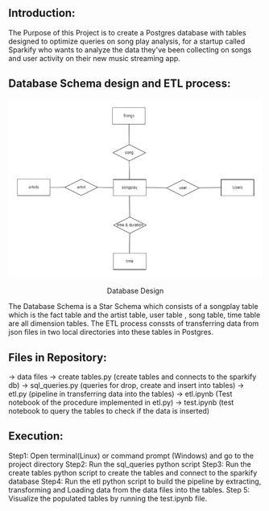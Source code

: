 ## Introduction:

The Purpose of this Project is to create a Postgres database with tables designed to optimize queries on song play analysis, for a startup called Sparkify who wants to analyze the data they've been collecting on songs and user activity on their new music streaming app.

## Database Schema design and ETL process:
![](image.png)
<p align="center">
    Database Design
</p>
The Database Schema is a Star Schema which consists of a songplay table which is the fact table and the artist table, user table , song table, time table are all dimension tables. The ETL process conssts of transferring data from json files in two local directories into these tables in Postgres.

## Files in Repository:
-> data files
-> create tables.py (create tables and connects to the sparkify db)
-> sql_queries.py (queries for drop, create and insert into tables)
-> etl.py (pipeline in transferring data into the tables)
-> etl.ipynb (Test notebook of the procedure implemented in etl.py)
-> test.ipynb (test notebook to query the tables to check if the data is inserted)

## Execution:
Step1: Open terminal(Linux) or command prompt (Windows) and go to the project directory
Step2: Run the sql_queries python script 
Step3: Run the create tables python script to create the tables and connect to the sparkify database
Step4: Run the etl python script to build the pipeline by extracting, transforming and Loading data from the data files into the tables.
Step 5: Visualize the populated tables by running the test.ipynb file.
